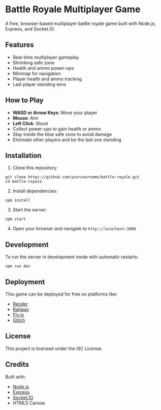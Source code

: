 # Battle Royale Multiplayer Game

A free, browser-based multiplayer battle royale game built with Node.js, Express, and Socket.IO.

## Features

- Real-time multiplayer gameplay
- Shrinking safe zone
- Health and ammo power-ups
- Minimap for navigation
- Player health and ammo tracking
- Last player standing wins

## How to Play

- **WASD or Arrow Keys**: Move your player
- **Mouse**: Aim
- **Left Click**: Shoot
- Collect power-ups to gain health or ammo
- Stay inside the blue safe zone to avoid damage
- Eliminate other players and be the last one standing

## Installation

1. Clone this repository:
```
git clone https://github.com/yourusername/battle-royale.git
cd battle-royale
```

2. Install dependencies:
```
npm install
```

3. Start the server:
```
npm start
```

4. Open your browser and navigate to `http://localhost:3000`

## Development

To run the server in development mode with automatic restarts:
```
npm run dev
```

## Deployment

This game can be deployed for free on platforms like:
- [Render](https://render.com)
- [Railway](https://railway.app)
- [Fly.io](https://fly.io)
- [Glitch](https://glitch.com)

## License

This project is licensed under the ISC License.

## Credits

Built with:
- [Node.js](https://nodejs.org/)
- [Express](https://expressjs.com/)
- [Socket.IO](https://socket.io/)
- HTML5 Canvas 